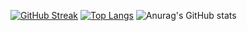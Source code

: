 [![GitHub Streak](https://streak-stats.demolab.com?user=Reem24R&theme=radical&hide_border=true)](https://git.io/streak-stats)
[![Top Langs](https://github-readme-stats.vercel.app/api/top-langs/?username=Reem24R&layout=donut-vertical)](https://github.com/Reem24R/github-readme-stats)
![Anurag's GitHub stats](https://github-readme-stats.vercel.app/api?username=Reem24R&show_icons=true&theme=radical)
